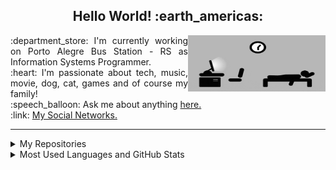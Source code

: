 <h2 align="center">Hello World! :earth_americas:</h2>

<img src="https://github.com/lucasrmagalhaes/lucasrmagalhaes/blob/master/assets/days.gif" width="220px" height="90" align="right" alt="Routine">

<p align="justify">
  :department_store: I'm currently working on Porto Alegre Bus Station - RS as Information Systems Programmer.<br />
  :heart: I'm passionate about tech, music, movie, dog, cat, games and of course my family!<br />
  :speech_balloon: Ask me about anything <a href="https://github.com/lucasrmagalhaes/lucasrmagalhaes/issues">here.</a><br />
  :link: <a href="https://linktr.ee/lucasrmagalhaes">My Social Networks.</a><br />
</p>

<hr />

<details>
  <summary>My Repositories</summary>
    <div align="center">
      <table>
        <tr>
          <th>Repository name:</th>
          <th>About:</th>
        </tr>
        <tr>
          <td><a href="https://github.com/lucasrmagalhaes/lucasrmagalhaes">lucasrmagalhaes</a></td>
          <td>My presentation. 💻</td>
        </tr>
        <tr>
          <td><a href="https://github.com/lucasrmagalhaes/lucasrmagalhaes-portfolio">lucasrmagalhaes-portfolio</a></td>
          <td>Portfolio created using HTML, CSS and JS. ⭐</td>
        </tr>
        <tr>
          <td><a href="https://github.com/lucasrmagalhaes/snake-js">snake-js</a></td>
          <td>Nostálgico jogo da 🐍 em JavaScript.</td>
        </tr>
        <tr>
          <td><a href="https://github.com/lucasrmagalhaes/desafios-DIO">desafios-DIO</a></td>
          <td>Resolução dos desafios de C Sharp, Java, JS e Ruby da DIO. 📚</td>
        </tr>
        <tr>
          <td><a href="https://github.com/lucasrmagalhaes/covid19-pwa">covid19-pwa</a></td>
          <td>Progressive Web Application com React para mapear os dados do COVID-19 pelo mundo. 📊</td>
        </tr>
        <tr>
          <td><a href="https://github.com/lucasrmagalhaes/urlShortener-DIO">urlShortener-DIO</a></td>
          <td>✂️ Encurtador de URL</td>
        </tr>
        <tr>
          <td><a href="https://github.com/lucasrmagalhaes/jogoDaVelha-js">jogoDaVelha-js</a></td>
          <td>❌ Jogo da Velha com HTML, CSS e JavaScript. ⭕</td>
        </tr>
        <tr>
          <td><a href="https://github.com/lucasrmagalhaes/chatBotTelegram-js">chatBotTelegram-js</a></td>
          <td>Construindo um ChatbotFit no Telegram com JavaScript e NodeJS.</td>
        </tr>
        <tr>
          <td><a href="https://github.com/lucasrmagalhaes/netflix-clone">netflix-clone</a></td>
          <td>Recriando a Interface do Netflix utilizando HTML, CSS e JavaScript.</td>
        </tr>
        <tr>
          <td><a href="https://github.com/lucasrmagalhaes/resgate-js">resgate-js</a></td>
          <td>Jogo Resgate desenvolvido em JS, HTML e CSS com os frameworks JQuery e JQuery Collision. 🚁</td>
        </tr>
        <tr>
          <td><a href="https://github.com/lucasrmagalhaes/instagram-css">instagram-css</a></td>
          <td>Recriando a interface de login do Instagram com CSS e HTML.</td>
        </tr>
        <tr>
          <td><a href="https://github.com/lucasrmagalhaes/superMarioEnglishChallenge-js">superMarioEnglishChallenge-js</a></td>
          <td>Sistema de reconhecimento de voz em JS para aprender cores em inglês.</td>
        </tr>
        <tr>
          <td><a href="https://github.com/lucasrmagalhaes/dinoGame-js">dinoGame-js</a></td>
          <td>Recriando o famoso jogo do dinossauro sem internet. 🌵</td>
        </tr>
        <tr>
          <td><a href="https://github.com/lucasrmagalhaes/web_moderno-js">web_moderno-js</a></td>
          <td>Desenvolvimento Web Moderno com JavaScript! COMPLETO 2020 + Projetos!</td>
        </tr>
        <tr>
          <td><a href="https://github.com/lucasrmagalhaes/angular-crud">angular-crud</a></td>
          <td>Realizando um CRUD em Angular.</td>
        </tr>
        <tr>
          <td><a href="https://github.com/lucasrmagalhaes/aplicandoDesignPatternsNaPraticaComDotNet-DIO">aplicandoDesignPatternsNaPraticaComDotNet-DIO</a></td>
          <td>Aplicando Design Patterns na Prática com C# - DIO.</td>
        </tr>
        <tr>
          <td><a href="https://github.com/lucasrmagalhaes/DotNetCoreAvancado-DIO">DotNetCoreAvancado-DIO</a></td>
          <td>Curso: Configuração da arquitetura back-end com .NET Core - DIO.</td>
        </tr>
        <tr>
          <td><a href="https://github.com/lucasrmagalhaes/spaceShooter-js">spaceShooter-js</a></td>
          <td>Jogo no estilo Space Shooter 👽 em JS.</td>
        </tr>
        <tr>
          <td><a href="https://github.com/lucasrmagalhaes/cypressTest-angular">cypressTest-angular</a></td>
          <td>Utilizando o Cypress E2E para testar um blog em Angular.</td>
        </tr>
        <tr>
          <td><a href="https://github.com/lucasrmagalhaes/SPA-Angular">SPA-Angular</a></td>
          <td>Desenvolvendo SPA com Angular.</td>
        </tr>
        <tr>
          <td><a href="https://github.com/lucasrmagalhaes/estruturaDeDadosEAlgoritmos-DIO">estruturaDeDadosEAlgoritmos-DIO</a></td>
          <td>Curso: Esturturado de Dados e Algoritmos - DIO.</td>
        </tr>
        <tr>
          <td><a href="https://github.com/lucasrmagalhaes/memoryGame_genius-js">memoryGame_genius-js</a></td>
          <td>Jogo de memória inspirado no jogo Genius em JavaScript.</td>
        </tr>
        <tr>
          <td><a href="https://github.com/lucasrmagalhaes/cities_api-java">cities_api-java</a></td>
          <td>API REST de Consulta de Cidades do Brasil.</td>
        </tr>
        <tr>
          <td><a href="https://github.com/lucasrmagalhaes/person_api-DIO">person_api-DIO</a></td>
          <td>Sistema de Gerenciamento de Pessoas</td>
        </tr>
        <tr>
          <td><a href="https://github.com/lucasrmagalhaes/testesUnitarios-DIO">testesUnitarios-DIO</a></td>
          <td>Desenvolvimento de testes unitários para validar uma API REST de gerenciamento de estoques de cerveja.</td>
        </tr>
        <tr>
          <td><a href="https://github.com/lucasrmagalhaes/weather-DIO">weather-DIO</a></td>
          <td>Projeto DIO: Criando projeto para consultar a previsão do tempo via API.</td>
        </tr>
        <tr>
          <td><a href="https://github.com/lucasrmagalhaes/usandoDDD-DIO">usandoDDD-DIO</a></td>
          <td>Desenvolvendo sua aplicação com C# usando DDD.</td>
        </tr>
        <tr>
          <td><a href="https://github.com/lucasrmagalhaes/api_criptomoedas-js">api_criptomoedas-js</a></td>
          <td>Buscando dados da API: Coin Market Cap.</td>
        </tr>
        <tr>
          <td><a href="https://github.com/lucasrmagalhaes/randomPasswordGenerator">randomPasswordGenerator</a></td>
          <td>Gerando senhas aleatórias.</td>
        </tr>
        <tr>
          <td><a href="https://github.com/lucasrmagalhaes/mongo-dotnet">mongo-dotnet</a></td>
          <td>API .NET integrada ao MongoDB.</td>
        </tr>
        <tr>
          <td><a href="https://github.com/lucasrmagalhaes/happy-nlw3">happy-nlw3</a></td>
          <td>Evento da Rocketseat: Happy NLW#3</td>
        </tr>
        <tr>
          <td><a href="https://github.com/lucasrmagalhaes/meetingRoom-DIO">meetingRoom-DIO</a></td>
          <td>Gerenciador de salas de reuniões com Java e Angular.</td>
        </tr>
        <tr>
          <td><a href="https://github.com/lucasrmagalhaes/maratona_dev-stefanini">maratona_dev-stefanini</a></td>
          <td>Maratona de Desenvolvimento do Grupo Stefanini.</td>
        </tr>
        <tr>
          <td><a href="https://github.com/lucasrmagalhaes/learning-COBOL">learning-COBOL</a></td>
          <td>Meus primeiros passos no COBOL. ⏳</td>
        </tr>
        <tr>
          <td><a href="https://github.com/lucasrmagalhaes/solutions-HackerRank">solutions-HackerRank</a></td>
          <td>Solution to HackerRank problems.</td>
        </tr>
        <tr>
          <td><a href="https://github.com/lucasrmagalhaes/primeirosPassosComDart-DIO">primeirosPassosComDart-DIO</a></td>
          <td>Curso: Primeiros Passos com Dart - DIO.</td>
        </tr>
        <tr>
          <td><a href="https://github.com/lucasrmagalhaes/ulbra-cpp">ulbra-cpp</a></td>
          <td>Minhas atividades da Ulbra com C++</td>
        </tr>
        <tr>
          <td><a href="https://github.com/lucasrmagalhaes/php-DIO">php-DIO</a></td>
          <td>Cursos de PHP - DIO.</td>
        </tr>
        <tr>
          <td><a href="https://github.com/lucasrmagalhaes/learning-php">learning-php</a></td>
          <td>PHP do básico ao avançado.</td>
        </tr>
        <tr>
          <td><a href="https://github.com/lucasrmagalhaes/learning-sh">learning-sh</a></td>
          <td>Aprendendo a configurar scripts com Shell Scripting.</td>
        </tr>
        <tr>
          <td><a href="https://github.com/lucasrmagalhaes/learning-sql">learning-sql</a></td>
          <td>Introdução ao SQL com MySQL: Manipule e consulte dados.</td>
        </tr>
        <tr>
          <td><a href="https://github.com/lucasrmagalhaes/gitEGitHub-Alura">gitEGitHub-Alura</a></td>
          <td>Curso: Git e Github: Controle e compartilhe seu código - Alura.</td>
        </tr>
      </table>
</details>

<details>
  <summary>Most Used Languages and GitHub Stats</summary>
  <div>
    <div align="left">
      <img src="https://github-readme-stats.vercel.app/api/top-langs/?username=lucasrmagalhaes&langs_count=20&layout=compact">
      <img src="https://github-readme-stats.vercel.app/api?username=lucasrmagalhaes&show_icons=true&theme=highcontrast">
    </div>
</details>
